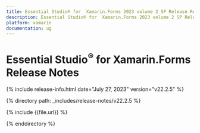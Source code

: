 ```yaml
---
title: Essential Studio® for  Xamarin.Forms 2023 volume 2 SP Release Release Notes  
description: Essential Studio® for  Xamarin.Forms 2023 volume 2 SP Release Release Notes  
platform: xamarin
documentation: ug
---
```


# Essential Studio<sup>®</sup> for  Xamarin.Forms  Release Notes  

{% include release-info.html date="July 27, 2023"  version="v22.2.5" %} 

{% directory path: _includes/release-notes/v22.2.5 %}

{% include {{file.url}} %}

{% enddirectory %}